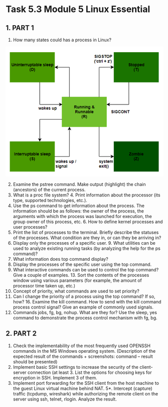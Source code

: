 # Task 5.3 Module 5 Linux Essential

## 1. PART 1
1. How many states could has a process in Linux?

![LE53_01](./images/5.3_01.png)

2. Examine the pstree command. Make output (highlight) the chain (ancestors) of the current process.
3. What is a proc file system? 4. Print information about the processor (its type, supported technologies, etc.).
5. Use the ps command to get information about the process. The information should be as follows: the owner of the process, the arguments with which the process was launched for execution, the group owner of this process, etc. 6. How to define kernel processes and user processes?
7. Print the list of processes to the terminal. Briefly describe the statuses of the processes. What condition are they in, or can they be arriving in?
8. Display only the processes of a specific user. 9. What utilities can be used to analyze existing running tasks (by analyzing the help for the ps command)?
10. What information does top command display?
12. Display the processes of the specific user using the top command.
12. What interactive commands can be used to control the top command? Give a couple of examples. 13. Sort the contents of the processes window using various parameters (for example, the amount of processor time taken up, etc.)
14. Concept of priority, what commands are used to set priority?
15. Can I change the priority of a process using the top command? If so, how? 16. Examine the kill command. How to send with the kill command
process control signal? Give an example of commonly used signals.
17. Commands jobs, fg, bg, nohup. What are they for? Use the sleep, yes command to demonstrate the process control mechanism with fg, bg.

## 2. PART 2

1. Check the implementability of the most frequently used OPENSSH commands in the MS Windows operating system. (Description of the expected result of the commands + screenshots: command – result should be presented)
2. Implement basic SSH settings to increase the security of the client-server connection (at least 3. List the options for choosing keys for encryption in SSH. Implement 3 of them.
4. Implement port forwarding for the SSH client from the host machine to the guest Linux virtual machine behind NAT.
5*. Intercept (capture) traffic (tcpdump, wireshark) while authorizing the remote client on the server using ssh, telnet, rlogin. Analyze the result.